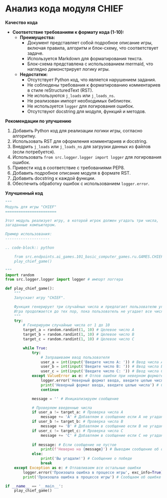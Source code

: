 # Анализ кода модуля CHIEF

**Качество кода**
    
-   **Соответствие требованиям к формату кода (1-10):**
    -   **Преимущества:**
        -   Документ представляет собой подробное описание игры, включая правила, алгоритм и блок-схему, что соответствует задаче.
        -   Используется Markdown для форматирования текста.
        -   Блок-схема представлена с использованием mermaid, что наглядно демонстрирует логику игры.
    -   **Недостатки:**
        -   Отсутствует Python код, что является нарушением задания.
        -   Не соблюдены требования к форматированию комментариев в стиле reStructuredText (RST).
        -   Не используются `j_loads` или `j_loads_ns`.
        -   Не реализован импорт необходимых библиотек.
        -   Не используется `logger` для логирования ошибок.
        -   Отсутствуют docstring для модуля, функций и методов.

**Рекомендации по улучшению**
1.  Добавить Python код для реализации логики игры, согласно алгоритму.
2.  Использовать RST для оформления комментариев и docstring.
3.  Внедрить `j_loads` или `j_loads_ns` для загрузки данных из файлов (если потребуется).
4.  Использовать `from src.logger.logger import logger` для логирования ошибок.
5.  Привести код в соответствие с требованиями PEP8.
6.  Добавить подробное описание модуля в формате RST.
7.  Добавить docstring к каждой функции.
8.  Обеспечить обработку ошибок с использованием `logger.error`.

**Улучшенный код**
```python
"""
Модуль для игры "CHIEF"
=======================

Этот модуль реализует игру, в которой игрок должен угадать три числа,
загаданные компьютером.

Пример использования:
--------------------

.. code-block:: python

    from src.endpoints.ai_games.101_basic_computer_games.ru.GAMES.CHIEF.chief import play_chief_game
    play_chief_game()

"""
import random
from src.logger.logger import logger # импорт логгера

def play_chief_game():
    """
    Запускает игру "CHIEF".

    Функция генерирует три случайных числа и предлагает пользователю угадать их.
    Игра продолжается до тех пор, пока пользователь не угадает все числа.
    """
    try:
        # Генерируем случайные числа от 1 до 10
        target_a = random.randint(1, 10) # Целевое число A
        target_b = random.randint(1, 10) # Целевое число B
        target_c = random.randint(1, 10) # Целевое число C

        while True:
            try:
                # Запрашиваем ввод пользователя
                user_a = int(input('Введите число A: ')) # Ввод числа A
                user_b = int(input('Введите число B: ')) # Ввод числа B
                user_c = int(input('Введите число C: ')) # Ввод числа C
            except ValueError as e: # Отлов ошибки при неверном формате ввода
                logger.error('Неверный формат ввода, введите целые числа', exc_info=True) # Логируем ошибку
                print('Неверный формат ввода, введите целые числа') # Сообщение пользователю
                continue

            message = '' # Инициализируем сообщение

            # Проверяем введенные числа
            if user_a != target_a: # Проверка числа A
                message += 'A' # Добавляем в сообщение если A не угадано
            if user_b != target_b: # Проверка числа B
                message += 'B' # Добавляем в сообщение если B не угадано
            if user_c != target_c: # Проверка числа C
                message += 'C' # Добавляем в сообщение если C не угадано
                
            if message: # Если сообщение не пустое
                print(f'Неверно на {message}') # Выводим сообщение об ошибке
            else:
                print('Вы угадали!') # Сообщение о победе
                break
    except Exception as e: # Отлавливаем все остальные ошибки
        logger.error('Произошла ошибка в процессе игры', exc_info=True) # Логируем ошибку
        print('Произошла ошибка в процессе игры') # Сообщаем об ошибке

if __name__ == '__main__':
    play_chief_game()
```